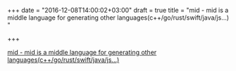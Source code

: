 +++
date = "2016-12-08T14:00:02+03:00"
draft = true
title = "mid - mid is a middle language for generating other languages(c++/go/rust/swift/java/js...) "

+++

<p><a href="https://t.co/YedwDeTrYj">mid - mid is a middle language for generating other languages(c++/go/rust/swift/java/js...) </a></p>
